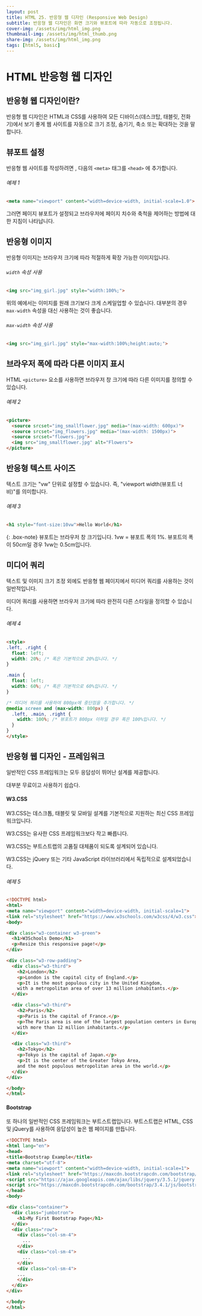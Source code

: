 ```yaml
---
layout: post
title: HTML 25. 반응형 웹 디자인 (Responsive Web Design)
subtitle: 반응형 웹 디자인은 화면 크기와 뷰포트에 따라 자동으로 조정됩니다.
cover-img: /assets/img/html_img.png
thumbnail-img: /assets/img/html_thumb.png
share-img: /assets/img/html_img.png
tags: [html5, basic]
---
```


# HTML 반응형 웹 디자인

## 반응형 웹 디자인이란?

반응형 웹 디자인은 HTML과 CSS를 사용하여 모든 디바이스(데스크탑, 태블릿, 전화기)에서 보기 좋게 웹 사이트를 자동으로 크기 조정, 숨기기, 축소 또는 확대하는 것을 말합니다.

## 뷰포트 설정

반응형 웹 사이트를 작성하려면 , 다음의 ```<meta>``` 태그를 ```<head>``` 에 추가합니다.

###### 예제 1

```html
<meta name="viewport" content="width=device-width, initial-scale=1.0">
```

그러면 페이지 뷰포트가 설정되고 브라우저에 페이지 치수와 축척을 제어하는 방법에 대한 지침이 나타납니다.

## 반응형 이미지

반응형 이미지는 브라우저 크기에 따라 적절하게 확장 가능한 이미지입니다.

###### ```width``` 속성 사용

```html
<img src="img_girl.jpg" style="width:100%;">
```

위의 예에서는 이미지를 원래 크기보다 크게 스케일업할 수 있습니다. 대부분의 경우 ```max-width``` 속성을 대신 사용하는 것이 좋습니다.

###### ```max-width``` 속성 사용

```html
<img src="img_girl.jpg" style="max-width:100%;height:auto;">
```

## 브라우저 폭에 따라 다른 이미지 표시

HTML ```<picture>``` 요소를 사용하면 브라우저 창 크기에 따라 다른 이미지를 정의할 수 있습니다.

###### 예제 2

```html
<picture>
  <source srcset="img_smallflower.jpg" media="(max-width: 600px)">
  <source srcset="img_flowers.jpg" media="(max-width: 1500px)">
  <source srcset="flowers.jpg">
  <img src="img_smallflower.jpg" alt="Flowers">
</picture>
```

## 반응형 텍스트 사이즈

텍스트 크기는 "vw" 단위로 설정할 수 있습니다. 즉, "viewport width(뷰포트 너비)"를 의미합니다.

###### 예제 3

```html
<h1 style="font-size:10vw">Hello World</h1>
```

{: .box-note}
뷰포트는 브라우저 창 크기입니다. 1vw = 뷰포트 폭의 1%. 뷰포트의 폭이 50cm일 경우 1vw는 0.5cm입니다.

## 미디어 쿼리

텍스트 및 이미지 크기 조정 외에도 반응형 웹 페이지에서 미디어 쿼리를 사용하는 것이 일반적입니다.

미디어 쿼리를 사용하면 브라우저 크기에 따라 완전히 다른 스타일을 정의할 수 있습니다.

###### 예제 4

```html
<style>
.left, .right {
  float: left;
  width: 20%; /* 폭은 기본적으로 20%입니다. */
}

.main {
  float: left;
  width: 60%; /* 폭은 기본적으로 60%입니다. */
}

/* 미디어 쿼리를 사용하여 800px에 중단점을 추가합니다. */
@media screen and (max-width: 800px) {
  .left, .main, .right {
    width: 100%; /* 뷰포트가 800px 이하일 경우 폭은 100%입니다. */
  }
}
</style>
```

## 반응형 웹 디자인 - 프레임워크

일반적인 CSS 프레임워크는 모두 응답성이 뛰어난 설계를 제공합니다.

대부분 무료이고 사용하기 쉽습다.

#### W3.CSS

W3.CSS는 데스크톱, 태블릿 및 모바일 설계를 기본적으로 지원하는 최신 CSS 프레임워크입니다.

W3.CSS는 유사한 CSS 프레임워크보다 작고 빠릅니다.

W3.CSS는 부트스트랩의 고품질 대체품이 되도록 설계되어 있습니다.

W3.CSS는 jQuery 또는 기타 JavaScript 라이브러리에서 독립적으로 설계되었습니다.

###### 예제 5

```html
<!DOCTYPE html>
<html>
<meta name="viewport" content="width=device-width, initial-scale=1">
<link rel="stylesheet" href="https://www.w3schools.com/w3css/4/w3.css">
<body>

<div class="w3-container w3-green">
  <h1>W3Schools Demo</h1>
  <p>Resize this responsive page!</p>
</div>

<div class="w3-row-padding">
  <div class="w3-third">
    <h2>London</h2>
    <p>London is the capital city of England.</p>
    <p>It is the most populous city in the United Kingdom,
    with a metropolitan area of over 13 million inhabitants.</p>
  </div>

  <div class="w3-third">
    <h2>Paris</h2>
    <p>Paris is the capital of France.</p>
    <p>The Paris area is one of the largest population centers in Europe,
    with more than 12 million inhabitants.</p>
  </div>

  <div class="w3-third">
    <h2>Tokyo</h2>
    <p>Tokyo is the capital of Japan.</p>
    <p>It is the center of the Greater Tokyo Area,
    and the most populous metropolitan area in the world.</p>
  </div>
</div>

</body>
</html>
```

#### Bootstrap

또 하나의 일반적인 CSS 프레임워크는 부트스트랩입니다. 부트스트랩은 HTML, CSS 및 jQuery를 사용하여 응답성이 높은 웹 페이지를 만듭니다.

```html
<!DOCTYPE html>
<html lang="en">
<head>
<title>Bootstrap Example</title>
<meta charset="utf-8">
<meta name="viewport" content="width=device-width, initial-scale=1">
<link rel="stylesheet" href="https://maxcdn.bootstrapcdn.com/bootstrap/3.4.1/css/bootstrap.min.css">
<script src="https://ajax.googleapis.com/ajax/libs/jquery/3.5.1/jquery.min.js"></script>
<script src="https://maxcdn.bootstrapcdn.com/bootstrap/3.4.1/js/bootstrap.min.js"></script>
</head>
<body>

<div class="container">
  <div class="jumbotron">
    <h1>My First Bootstrap Page</h1>
  </div>
  <div class="row">
    <div class="col-sm-4">
      ...
    </div>
    <div class="col-sm-4">
      ...
    </div>
    <div class="col-sm-4">
    ...
    </div>
  </div>
</div>

</body>
</html>
```
